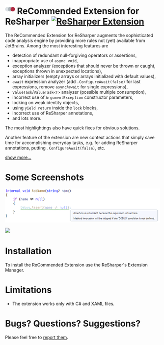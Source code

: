 # <img src="Images/Icon.png" width="32" height="32" /> ReCommended Extension for ReSharper [![ReSharper Extension](https://img.shields.io/resharper/v/Prodot.ReCommendedExtension.svg?label=ReSharper%20Extension)](https://plugins.jetbrains.com/plugin/11646-recommended-extension-for-resharper)

The ReCommended Extension for ReSharper augments the sophisticated code analysis engine by providing more rules not (yet) available from JetBrains. Among the most interesting features are

- detection of redundant null-forgiving operators or assertions,
- inappropriate use of `async void`,
- exception analyzer (exceptions that should never be thrown or caught, exceptions thrown in unexpected locations),
- array initializers (empty arrays or arrays initialized with default values),
- `await` expression analyzer (add `.ConfigureAwait(false)` for last expressions, remove `async`/`await` for single expressions),
- `ValueTask`/`ValueTask<T>` analyzer (possible multiple consumption),
- incorrect use of `ArgumentException` constructor parameters,
- locking on weak identity objects,
- using `yield return` inside the `lock` blocks,
- incorrect use of ReSharper annotations,
- and lots more.

The most highlightings also have quick fixes for obvious solutions.

Another feature of the extension are new context actions that simply save time for accomplishing everyday tasks, e.g. for adding ReSharper annotations, putting `.ConfigureAwait(false)`, etc.

[show more...](https://github.com/prodot/ReCommended-Extension/wiki)

# Some Screenshots

![](Images/RedundantAssertion.png)

![](Images/InvalidAnnotation.png)

# Installation

To install the ReCommended Extension use the ReSharper's Extension Manager.

# Limitations

- The extension works only with C# and XAML files.

# Bugs? Questions? Suggestions?

Please feel free to [report them](https://github.com/prodot/ReCommended-Extension/issues).
